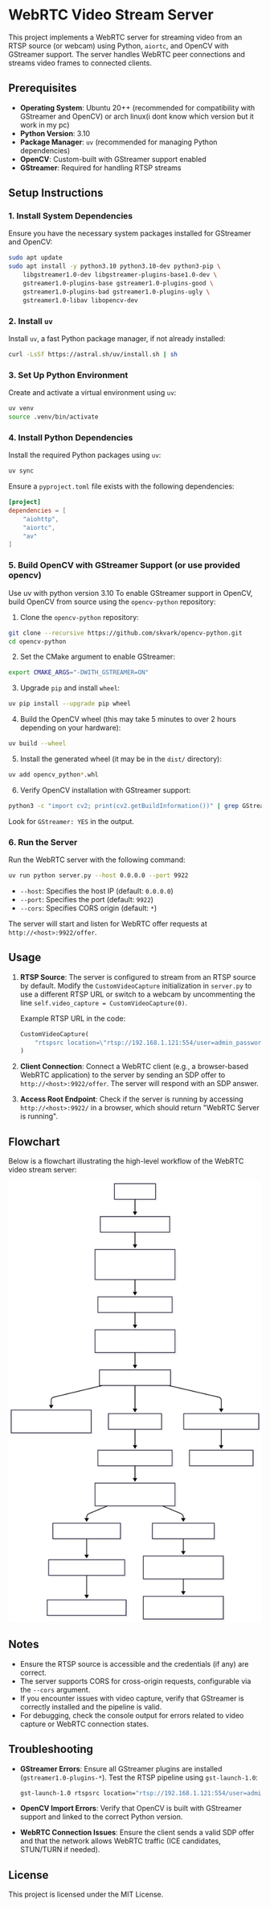 # WebRTC Video Stream Server

This project implements a WebRTC server for streaming video from an RTSP source (or webcam) using Python, `aiortc`, and OpenCV with GStreamer support. The server handles WebRTC peer connections and streams video frames to connected clients.

## Prerequisites

- **Operating System**: Ubuntu 20++ (recommended for compatibility with GStreamer and OpenCV) or arch linux(i dont know which version but it work in my pc)
- **Python Version**: 3.10
- **Package Manager**: `uv` (recommended for managing Python dependencies)
- **OpenCV**: Custom-built with GStreamer support enabled
- **GStreamer**: Required for handling RTSP streams

## Setup Instructions

### 1. Install System Dependencies

Ensure you have the necessary system packages installed for GStreamer and OpenCV:

```bash
sudo apt update
sudo apt install -y python3.10 python3.10-dev python3-pip \
    libgstreamer1.0-dev libgstreamer-plugins-base1.0-dev \
    gstreamer1.0-plugins-base gstreamer1.0-plugins-good \
    gstreamer1.0-plugins-bad gstreamer1.0-plugins-ugly \
    gstreamer1.0-libav libopencv-dev
```

### 2. Install `uv`

Install `uv`, a fast Python package manager, if not already installed:

```bash
curl -LsSf https://astral.sh/uv/install.sh | sh
```

### 3. Set Up Python Environment

Create and activate a virtual environment using `uv`:

```bash
uv venv
source .venv/bin/activate
```

### 4. Install Python Dependencies

Install the required Python packages using `uv`:

```bash
uv sync
```

Ensure a `pyproject.toml` file exists with the following dependencies:

```toml
[project]
dependencies = [
    "aiohttp",
    "aiortc",
    "av"
]
```

### 5. Build OpenCV with GStreamer Support (or use provided opencv)

Use uv with python version 3.10
To enable GStreamer support in OpenCV, build OpenCV from source using the `opencv-python` repository:

1. Clone the `opencv-python` repository:

```bash
git clone --recursive https://github.com/skvark/opencv-python.git
cd opencv-python
```

2. Set the CMake argument to enable GStreamer:

```bash
export CMAKE_ARGS="-DWITH_GSTREAMER=ON"
```

3. Upgrade `pip` and install `wheel`:

```bash
uv pip install --upgrade pip wheel
```

4. Build the OpenCV wheel (this may take 5 minutes to over 2 hours depending on your hardware):

```bash
uv build --wheel
```

5. Install the generated wheel (it may be in the `dist/` directory):

```bash
uv add opencv_python*.whl
```

6. Verify OpenCV installation with GStreamer support:

```bash
python3 -c "import cv2; print(cv2.getBuildInformation())" | grep GStreamer
```

Look for `GStreamer: YES` in the output.

### 6. Run the Server

Run the WebRTC server with the following command:

```bash
uv run python server.py --host 0.0.0.0 --port 9922
```

- `--host`: Specifies the host IP (default: `0.0.0.0`)
- `--port`: Specifies the port (default: `9922`)
- `--cors`: Specifies CORS origin (default: `*`)

The server will start and listen for WebRTC offer requests at `http://<host>:9922/offer`.

## Usage

1. **RTSP Source**: The server is configured to stream from an RTSP source by default. Modify the `CustomVideoCapture` initialization in `server.py` to use a different RTSP URL or switch to a webcam by uncommenting the line `self.video_capture = CustomVideoCapture(0)`.

   Example RTSP URL in the code:

   ```python
   CustomVideoCapture(
       "rtspsrc location=\"rtsp://192.168.1.121:554/user=admin_password=tlJwpbo6_channel=1_stream=0.sdp?real_stream\" latency=0 ! decodebin ! videoconvert ! video/x-raw,format=BGR ! appsink"
   )
   ```

2. **Client Connection**: Connect a WebRTC client (e.g., a browser-based WebRTC application) to the server by sending an SDP offer to `http://<host>:9922/offer`. The server will respond with an SDP answer.

3. **Access Root Endpoint**: Check if the server is running by accessing `http://<host>:9922/` in a browser, which should return "WebRTC Server is running".

## Flowchart

Below is a flowchart illustrating the high-level workflow of the WebRTC video stream server:

![alt text](chart.svg)

## Notes

- Ensure the RTSP source is accessible and the credentials (if any) are correct.
- The server supports CORS for cross-origin requests, configurable via the `--cors` argument.
- If you encounter issues with video capture, verify that GStreamer is correctly installed and the pipeline is valid.
- For debugging, check the console output for errors related to video capture or WebRTC connection states.

## Troubleshooting

- **GStreamer Errors**: Ensure all GStreamer plugins are installed (`gstreamer1.0-plugins-*`). Test the RTSP pipeline using `gst-launch-1.0`:

  ```bash
  gst-launch-1.0 rtspsrc location="rtsp://192.168.1.121:554/user=admin_password=tlJwpbo6_channel=1_stream=0.sdp?real_stream" ! decodebin ! videoconvert ! autovideosink
  ```

- **OpenCV Import Errors**: Verify that OpenCV is built with GStreamer support and linked to the correct Python version.
- **WebRTC Connection Issues**: Ensure the client sends a valid SDP offer and that the network allows WebRTC traffic (ICE candidates, STUN/TURN if needed).

## License

This project is licensed under the MIT License.
